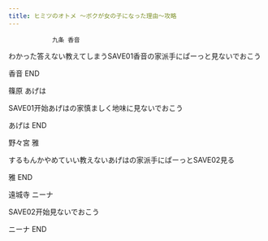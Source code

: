 ```yaml
---
title: ヒミツのオトメ ～ボクが女の子になった理由～攻略
---
```


                九条 香音

わかった答えない教えてしまうSAVE01香音の家派手にぱーっと見ないでおこう

香音 END

篠原 あげは

SAVE01开始あげはの家慎ましく地味に見ないでおこう

あげは END

野々宮 雅

するもんかやめていい教えないあげはの家派手にぱーっとSAVE02見る

雅 END

遠城寺 ニーナ

SAVE02开始見ないでおこう

ニーナ END
              

